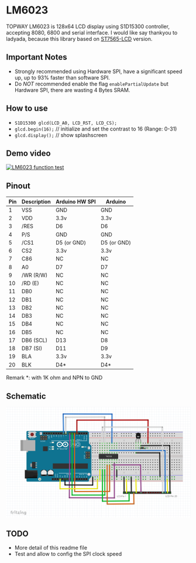 # LM6023
TOPWAY LM6023 is 128x64 LCD display using S1D15300 controller, accepting 8080, 6800 and serial interface.
I would like say thankyou to ladyada, because this library based on [ST7565-LCD](https://github.com/adafruit/ST7565-LCD/) version.


## Important Notes
- Strongly recommended using Hardware SPI, have a significant speed up, up to 93% faster than software SPI.
- Do *NOT* recommended enable the flag `enablePartialUpdate` but Hardware SPI, there are wasting 4 Bytes SRAM.


## How to use
* `S1D15300 glcd(LCD_A0, LCD_RST, LCD_CS);`
* `glcd.begin(16);` // initialize and set the contrast to 16 (Range: 0-31)
* `glcd.display();` // show splashscreen


## Demo video
[![LM6023 function test](https://img.youtube.com/vi/LYUDzZLhVGs/0.jpg)](https://www.youtube.com/watch?v=LYUDzZLhVGs "LM6023 function test")


## Pinout
| Pin | Description | Arduino HW SPI | Arduino |
| --- | --- | --- | --- |
| 1 | VSS | GND | GND |
| 2 | VDD | 3.3v | 3.3v |
| 3 | /RES | D6 | D6 |
| 4 | P/S | GND | GND |
| 5 | /CS1 | D5 (or GND) | D5 (or GND) |
| 6 | CS2 | 3.3v | 3.3v |
| 7 | C86 | NC | NC |
| 8 | A0 | D7 | D7 |
| 9 | /WR (R/W) | NC | NC |
| 10 | /RD (E) | NC | NC |
| 11 | DB0 | NC | NC |
| 12 | DB1 | NC | NC |
| 13 | DB2 | NC | NC |
| 14 | DB3 | NC | NC |
| 15 | DB4 | NC | NC |
| 16 | DB5 | NC | NC |
| 17 | DB6 (SCL) | D13 | D8 |
| 18 | DB7 (SI) | D11 | D9 |
| 19 | BLA | 3.3v | 3.3v |
| 20 | BLK | D4* | D4* |

Remark \*: with 1K ohm and NPN to GND


## Schematic
![](https://github.com/allenchak/LM6023/blob/master/resources/LM6023.png?raw=true)


## TODO
- More detail of this readme file
- Test and allow to config the SPI clock speed
